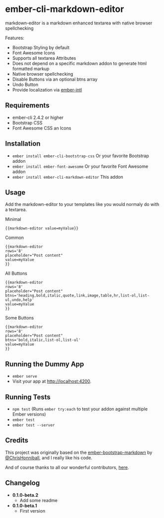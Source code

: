 # ember-cli-markdown-editor

markdown-editor is a markdown enhanced textarea with native browser spellchecking

Features:
- Bootstrap Styling by default
- Font Awesome Icons
- Supports all textarea Attributes
- Does not depend on a specific markdown addon to generate html formatted markup
- Native browser spellchecking
- Disable Buttons via an optional btns array
- Undo Button
- Provide localization via [ember-intl](https://github.com/ember-intl/ember-intl)

## Requirements

- ember-cli 2.4.2 or higher
- Bootstrap CSS
- Font Awesome CSS an Icons

## Installation

* `ember install ember-cli-bootstrap-css` Or your favorite Bootstrap addon
* `ember install ember-font-awesome` Or your favorite Font Awesome addon
* `ember install ember-cli-markdown-editor` This addon

## Usage

Add the markdown-editor to your templates like you would normaly do with a textarea.

Minimal
```
{{markdown-editor value=myValue}}
```

Common
```
{{markdown-editor
rows='8'
placeholder="Post content"
value=myValue
}}
```

All Buttons
```
{{markdown-editor
rows='8'
placeholder="Post content"
btns='heading,bold,italic,quote,link,image,table,hr,list-ol,list-ul,undo,help'
value=myValue
}}
```

Some Buttons
```
{{markdown-editor
rows='8'
placeholder="Post content"
btns='bold,italic,list-ol,list-ul'
value=myValue
}}
```

## Running the Dummy App

* `ember serve`
* Visit your app at [http://localhost:4200](http://localhost:4200).

## Running Tests

* `npm test` (Runs `ember try:each` to test your addon against multiple Ember versions)
* `ember test`
* `ember test --server`

## Credits

This project was originally based on the [ember-bootstrap-markdown](https://github.com/ChrisHonniball/ember-bootstrap-markdown) by [@ChrisHonniball](https://github.com/ChrisHonniball), and I really like his code.

And of course thanks to all our wonderful contributors, [here](https://github.com/martinic/ember-cli-markdown-editor/graphs/contributors).

## Changelog
* **0.1.0-beta.2**
  - Add some readme
* **0.1.0-beta.1**
  - First version
